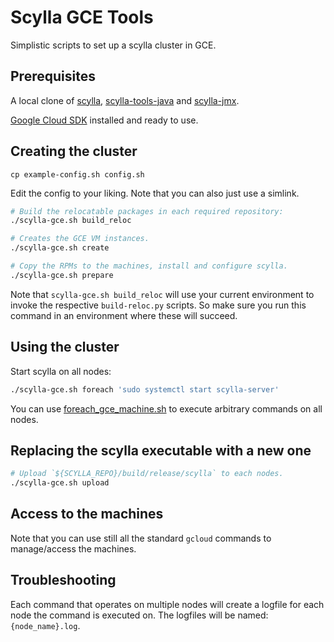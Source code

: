 # Scylla GCE Tools

Simplistic scripts to set up a scylla cluster in GCE.


## Prerequisites

A local clone of [scylla](https://github.com/scylladb/scylla.git),
[scylla-tools-java](https://github.com/scylladb/scylla-tools-java.git) and
[scylla-jmx](https://github.com/scylladb/scylla-jmx.git).

[Google Cloud SDK](https://cloud.google.com/sdk/) installed and ready to use.

## Creating the cluster

```
cp example-config.sh config.sh
```

Edit the config to your liking. Note that you can also just use a
simlink.

```sh
# Build the relocatable packages in each required repository:
./scylla-gce.sh build_reloc

# Creates the GCE VM instances.
./scylla-gce.sh create

# Copy the RPMs to the machines, install and configure scylla.
./scylla-gce.sh prepare
```

Note that `scylla-gce.sh build_reloc` will use your current environment
to invoke the respective `build-reloc.py` scripts. So make sure you run
this command in an environment where these will succeed.

## Using the cluster

Start scylla on all nodes:

```sh
./scylla-gce.sh foreach 'sudo systemctl start scylla-server'
```

You can use [foreach_gce_machine.sh](./foreach_gce_machine.sh) to execute
arbitrary commands on all nodes.

## Replacing the scylla executable with a new one

```sh
# Upload `${SCYLLA_REPO}/build/release/scylla` to each nodes.
./scylla-gce.sh upload
```

## Access to the machines

Note that you can use still all the standard `gcloud` commands to manage/access the machines.

## Troubleshooting

Each command that operates on multiple nodes will create a logfile for
each node the command is executed on. The logfiles will be named:
`{node_name}.log`.

